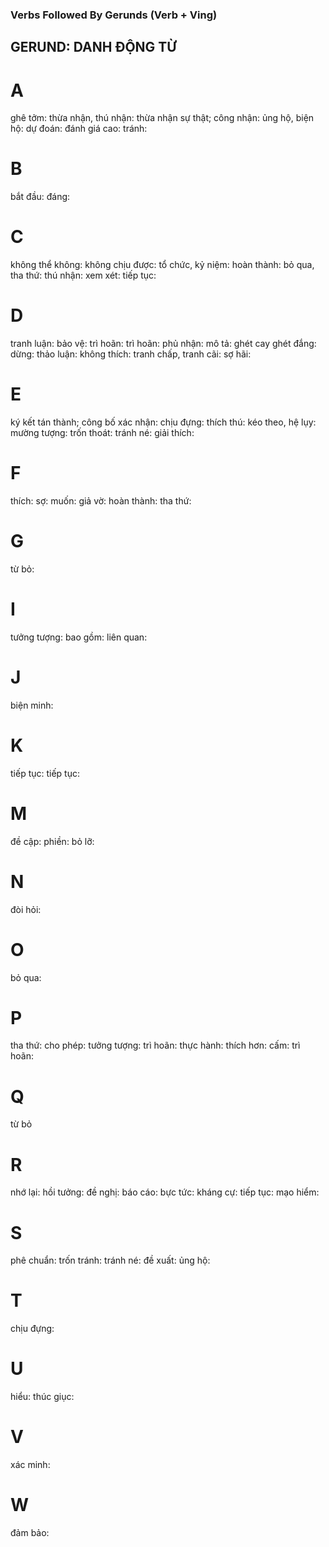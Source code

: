 ### Verbs Followed By Gerunds (Verb + Ving) 
## GERUND: DANH ĐỘNG TỪ

# A
ghê tởm: 
thừa nhận, thú nhận: 
thừa nhận sự thật; công nhận: 
ủng hộ, biện hộ: 
dự đoán: 
đánh giá cao: 
tránh: 
# B
bắt đầu: 
đáng: 
# C
không thể không: 
không chịu được: 
tổ chức, kỷ niệm: 
hoàn thành: 
bỏ qua, tha thứ: 
thú nhận: 
xem xét: 
tiếp tục: 
# D
tranh luận: 
bảo vệ: 
trì hoãn: 
trì hoãn: 
phủ nhận: 
mô tả: 
ghét cay ghét đắng: 
dừng: 
thảo luận: 
không thích: 
tranh chấp, tranh cãi: 
sợ hãi: 
# E
ký kết tán thành; công bố xác nhận: 
chịu đựng: 
thích thú: 
kéo theo, hệ lụy: 
mường tượng: 
trốn thoát: 
tránh né: 
giải thích: 
# F
thích: 
sợ: 
muốn: 
giả vờ: 
hoàn thành: 
tha thứ: 
# G
từ bỏ: 
# I
tưởng tượng: 
bao gồm: 
liên quan: 
# J
biện minh: 
# K
tiếp tục: 
tiếp tục: 
# M
đề cập: 
phiền: 
bỏ lỡ: 
# N
đòi hỏi: 
# O
bỏ qua: 
# P
tha thứ: 
cho phép: 
tưởng tượng: 
trì hoãn: 
thực hành: 
thích hơn: 
cấm: 
trì hoãn: 
# Q
từ bỏ
# R
nhớ lại: 
hồi tưởng: 
đề nghị: 
báo cáo: 
bực tức: 
kháng cự: 
tiếp tục: 
mạo hiểm: 
# S
phê chuẩn: 
trốn tránh: 
tránh né: 
đề xuất: 
ủng hộ: 
# T
chịu đựng: 
# U
hiểu: 
thúc giục: 
# V
xác minh: 
# W
đảm bảo: 